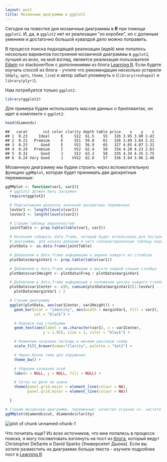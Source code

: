 ```yaml
---
layout: post
title: Мозаичные диаграммы в ggplot2
---
```


Сегодня на повестке дня мозаичные диаграммы в **R** при помощи `ggplot2`. И,
да, в `ggplot2` нет их реализации "из коробки", но с должным умением и
достаточно большой кувалдой дело можно поправить.

В процессе поиска подходящей реализации (идей) мне попалось несколько вариантов
построения мозаичной диаграммы в `ggplot2`, лучшей из всех, на мой взгляд,
является реализация пользователя [Edwin][1] со stackoverflow с дополнениями из
блога [Learning R][2]. Если будете изучать способ из блога - учтите что
рекомендации несколько устарели (`ddply`, `opts`, `theme_line`) и автор забыл
упомянуть о (`library(reshape2)` и `library(plyr)`).

Нам потребуется только `ggplot2`:

```r
library(ggplot2)
```

Для примера будем использовать массив данных о бриллиантах, он идет в комплекте
с `ggplot2`:

```r
head(diamonds)
```

```
##   carat       cut color clarity depth table price    x    y    z
## 1  0.23     Ideal     E     SI2  61.5    55   326 3.95 3.98 2.43
## 2  0.21   Premium     E     SI1  59.8    61   326 3.89 3.84 2.31
## 3  0.23      Good     E     VS1  56.9    65   327 4.05 4.07 2.31
## 4  0.29   Premium     I     VS2  62.4    58   334 4.20 4.23 2.63
## 5  0.31      Good     J     SI2  63.3    58   335 4.34 4.35 2.75
## 6  0.24 Very Good     J    VVS2  62.8    57   336 3.94 3.96 2.48
```

Мозаичную диаграмму мы будем строить через вспомогательную функцию `ggMMplot`,
которая будет принимать две дискретные переменные:

```r
ggMMplot <- function(var1, var2){
  # ggplot2 должен быть загружен
  require(ggplot2)

  # Подсчитываем диапазон значений дискретных переменных
  levVar1 <- length(levels(var1))
  levVar2 <- length(levels(var2))

  # Строим таблицу вероятностей
  jointTable <- prop.table(table(var1, var2))

  # Начинаем собирать data.frame, который будет использован для построения
  # диаграммы, для начала добавим в него сконвертированную таблицу вероятностей
  plotData <- as.data.frame(jointTable)

  # Добавляем в data.frame информацию о ширине каждого из столбцов
  plotData$marginVar1 <- prop.table(table(var1))

  # Добавляем в data.frame информацию о высоте каждой секции столбца
  plotData$var2Height <- plotData$Freq / plotData$marginVar1

  # Добавляем в data.frame информацию о положении центра каждого столбца
  plotData$var1Center <- c(0, cumsum(plotData$marginVar1)[1:levVar1 - 1]) +
    plotData$marginVar1 / 2

  # Строим диаграмму
  ggplot(plotData, aes(var1Center, var2Height)) +
    geom_bar(stat = "identity", aes(width = marginVar1, fill = var2),
             col = "black") +

    # Подписи над столбцами
    geom_text(aes(label = as.character(var1), x = var1Center,
                 y = 1.05), size = 3, color = "black") +

    # Изменяем название легенды и меняем цветовую схему
    scale_fill_brewer(name="Clarity", palette = "Set2") +

    # Черно-белая тема для окружения
    theme_bw() +

    # Убираем названия осей
    labs(x = NULL, y = NULL, fill = NULL) +

    # Сетка на фоне не нужна
    theme(panel.grid.major = element_line(colour = NA),
          panel.grid.minor = element_line(colour = NA))

  }

# Строим мозаичную диаграмму, переменные: качество огранки vs. чистота
ggMMplot(diamonds$cut, diamonds$clarity)
```

![plot of chunk unnamed-chunk-1](../images/2014-11-03-mosaic_plot/1.png)

Что почитать еще? Из всех источников, что мне попались в процессе поиска, я
могу посоветовать взглянуть на пост из [блога][3], который ведут
Christopher DeSante и David Sparks (Университет Дьюка). Если вы
хотите разместить на диаграмме больше текста - изучите подробнее пост в
[Learning R][2].

  [1]: http://stackoverflow.com/a/19258045 "Edwin's answer"
  [2]: http://learnr.wordpress.com/2009/03/29/ggplot2_marimekko_mosaic_chart/
  [3]: http://is-r.tumblr.com/post/33290921643/simple-marimekko-mosaic-plots
